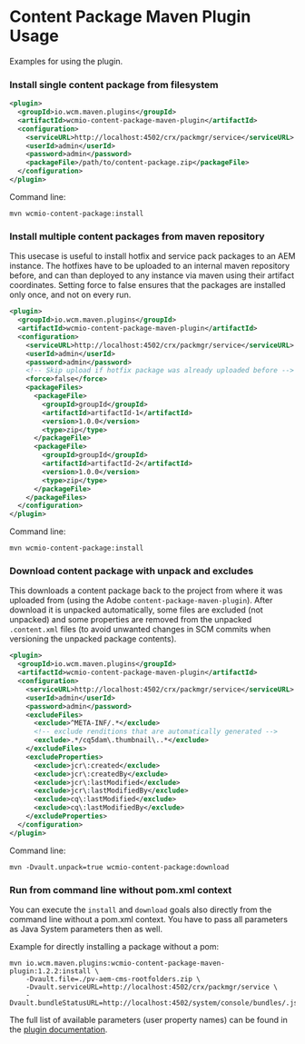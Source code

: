 Content Package Maven Plugin Usage
==================================

Examples for using the plugin.


### Install single content package from filesystem

```xml
<plugin>
  <groupId>io.wcm.maven.plugins</groupId>
  <artifactId>wcmio-content-package-maven-plugin</artifactId>
  <configuration>
    <serviceURL>http://localhost:4502/crx/packmgr/service</serviceURL>
    <userId>admin</userId>
    <password>admin</password>
    <packageFile>/path/to/content-package.zip</packageFile>
  </configuration>
</plugin>
```

Command line:

```
mvn wcmio-content-package:install
```


### Install multiple content packages from maven repository

This usecase is useful to install hotfix and service pack packages to an AEM instance.
The hotfixes have to be uploaded to an internal maven repository before, and can than deployed to any instance
via maven using their artifact coordinates. Setting force to false ensures that the packages are installed
only once, and not on every run.

```xml
<plugin>
  <groupId>io.wcm.maven.plugins</groupId>
  <artifactId>wcmio-content-package-maven-plugin</artifactId>
  <configuration>
    <serviceURL>http://localhost:4502/crx/packmgr/service</serviceURL>
    <userId>admin</userId>
    <password>admin</password>
    <!-- Skip upload if hotfix package was already uploaded before -->
    <force>false</force>
    <packageFiles>
      <packageFile>
        <groupId>groupId</groupId>
        <artifactId>artifactId-1</artifactId>
        <version>1.0.0</version>
        <type>zip</type>
      </packageFile>
      <packageFile>
        <groupId>groupId</groupId>
        <artifactId>artifactId-2</artifactId>
        <version>1.0.0</version>
        <type>zip</type>
      </packageFile>
    </packageFiles>
  </configuration>
</plugin>
```

Command line:

```
mvn wcmio-content-package:install
```


### Download content package with unpack and excludes

This downloads a content package back to the project from where it was uploaded from (using the Adobe
`content-package-maven-plugin`). After download it is unpacked automatically, some files are excluded (not unpacked)
and some properties are removed from the unpacked `.content.xml` files (to avoid unwanted changes in SCM commits
when versioning the unpacked package contents).

```xml
<plugin>
  <groupId>io.wcm.maven.plugins</groupId>
  <artifactId>wcmio-content-package-maven-plugin</artifactId>
  <configuration>
    <serviceURL>http://localhost:4502/crx/packmgr/service</serviceURL>
    <userId>admin</userId>
    <password>admin</password>
    <excludeFiles>
      <exclude>^META-INF/.*</exclude>
      <!-- exclude renditions that are automatically generated -->
      <exclude>.*/cq5dam\.thumbnail\..*</exclude>
    </excludeFiles>
    <excludeProperties>
      <exclude>jcr\:created</exclude>
      <exclude>jcr\:createdBy</exclude>
      <exclude>jcr\:lastModified</exclude>
      <exclude>jcr\:lastModifiedBy</exclude>
      <exclude>cq\:lastModified</exclude>
      <exclude>cq\:lastModifiedBy</exclude>
    </excludeProperties>
  </configuration>
</plugin>
```

Command line:

```
mvn -Dvault.unpack=true wcmio-content-package:download
```


### Run from command line without pom.xml context

You can execute the `install` and `download` goals also directly from the command line without a pom.xml context. You have to pass all parameters as Java System parameters then as well.

Example for directly installing a package without a pom:

```
mvn io.wcm.maven.plugins:wcmio-content-package-maven-plugin:1.2.2:install \
    -Dvault.file=./pv-aem-cms-rootfolders.zip \
    -Dvault.serviceURL=http://localhost:4502/crx/packmgr/service \
    -Dvault.bundleStatusURL=http://localhost:4502/system/console/bundles/.json
```

The full list of available parameters (user property names) can be found in the [plugin documentation][plugindocs].


[plugindocs]: plugin-info.html
